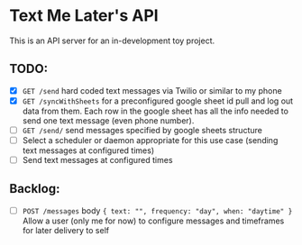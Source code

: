 # Text Me Later's API

This is an API server for an in-development toy project.

## TODO:

- [x] `GET /send` hard coded text messages via Twilio or similar to my phone
- [x] `GET /syncWithSheets` for a preconfigured google sheet id pull and log out data from them. Each row in the google sheet has all the info needed to send one text message (even phone number).
- [ ] `GET /send/` send messages specified by google sheets structure
- [ ] Select a scheduler or daemon appropriate for this use case (sending text messages at configured times)
- [ ] Send text messages at configured times

## Backlog:

- [ ] `POST /messages` body `{ text: "", frequency: "day", when: "daytime" }` Allow a user (only me for now) to configure messages and timeframes for later delivery to self


